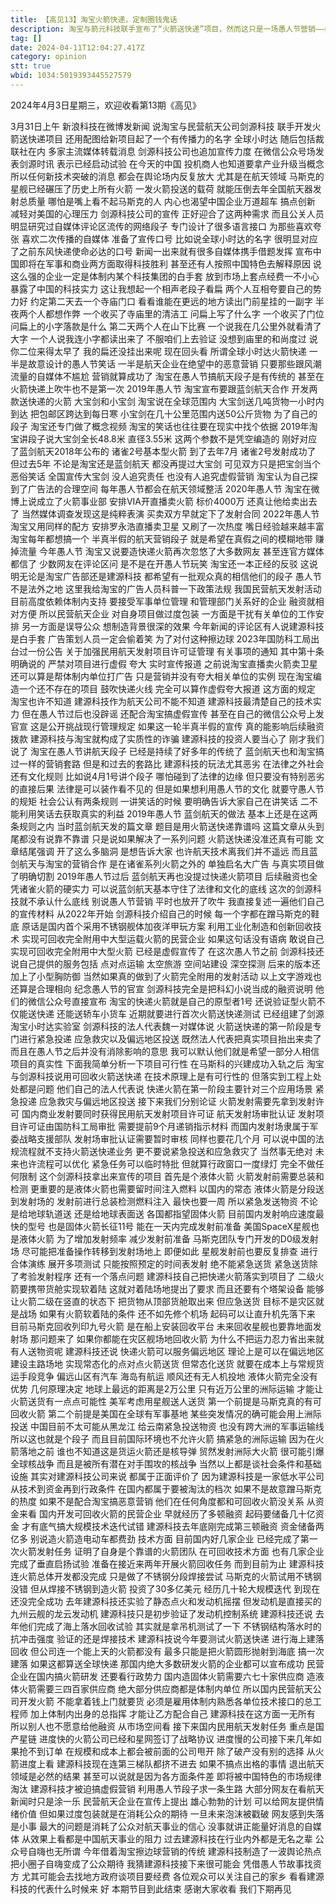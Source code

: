 ```yaml
---
title: 【高见13】淘宝火箭快递，定制圈钱鬼话
description: 淘宝与箭元科技联手宣布了“火箭送快递”项目，然而这只是一场愚人节营销——如果后续变成找融资、要经费的凭据，就构成了实质性诈骗。
tag: []
date: 2024-04-11T12:04:27.417Z
category: opinion
stt: true
wbid: 1034:5019393445527579
---
```



2024年4月3日星期三，欢迎收看第13期《高见》

3月31日上午
新浪科技在微博发新闻
说淘宝与民营航天公司剑源科技
联手开发火箭送快递项目
还用配图给新项目起了一个有传播力的名字
全球小时达
随后包括裁联社在内
多家主流媒体转载消息
剑源科技公司也追加宣传力度
在微信公众号场发表剑源时讯
表示已经启动试验
在今天的中国
投机商人也知道要拿产业升级当概念
所以任何新技术突破的消息
都会在舆论场内反复放大
尤其是在航天领域
马斯克的星舰已经碾压了历史上所有火箭
一发火箭投送的载荷
就能压倒去年全国航天器发射总质量
哪怕是嘴上看不起马斯克的人
内心也渴望中国企业万道超车
搞点创新
减轻对美国的心理压力
剑源科技公司的宣传
正好迎合了这两种需求
而且公关人员明显研究过自媒体评论区流传的网络段子
专门设计了很多语言接口
为那些喜欢夸张
喜欢二次传播的自媒体
准备了宣传口号
比如说全球小时达的名字
很明显对应了之前东风快递使命必达的口号
新闻一出来就有很多自媒体携手借题发挥
宣布中国即将在军事和商业两方面取得科技胜利
甚至还有人按照中国特色去解释原因
说这么强的企业一定是体制内某个科技集团的白手套
放到市场上套点经费一不小心暴露了中国的科技实力
这让我想起一个相声老段子看扁
两个人互相夸要自己的势力好
约定第二天去一个寺庙门口
看看谁能在更远的地方读出门前星挂的一副字
半夜两个人都想作弊
一个收买了寺庙里的清洁工
问扁上写了什么字
一个收买了门位
问扁上的小字落款是什么
第二天两个人在山下比赛
一个说我在几公里外就看清了大字
一个人说我连小字都读出来了
不服咱们上去验证
没想到庙里的和尚度过
说你二位来得太早了
我的扁还没挂出来呢
现在回头看
所谓全球小时达火箭快递
一半是故意设计的愚人节笑话
一半是航天企业在绝望中的恶意营销
只要那些跟风潮流量的自媒体不尴尬
营销就算成功了
淘宝在愚人节搞航天段子是有传统的
甚至在火箭快递上吹牛也不是第一次
2019年愚人节
淘宝宣布要跟蓝剑航天合作
开发两款送快递的火箭
大宝剑和小宝剑
淘宝说在全球范围内
大宝剑送几吨货物一小时内到达
把包邮区跨达到每日寒
小宝剑在几十公里范围内送50公斤货物
为了自己的段子
淘宝还专门做了概念视频
淘宝的笑话也往往要在现实中找个依据
2019年淘宝讲段子说大宝剑全长48.8米
直径3.55米
这两个参数不是凭空编造的
刚好对应了蓝剑航天2018年公布的
诸雀2号基本型火箭
到了去年7月
诸雀2号发射成功了
但过去5年
不论是淘宝还是蓝剑航天
都没再提过大宝剑
可见双方只是把宝剑当个恶俗笑话
全国宣传大宝剑
没人追究责任
也没有人追究虚假营销
淘宝认为自己探到了广告法的合理空间
每年愚人节都会在航天领域整活
2020年愚人节
淘宝在微博上说成立了火箭事业部
安排VIA开直播卖火箭
标价4000万
还真让他给卖出去了
当然媒体调查发现这是纯粹表演
买卖双方早就定下了发射合同
2022年愚人节
淘宝又用同样的配方
安排罗永浩直播卖卫星
又刷了一次热度
嘴日经验越来越丰富
淘宝每年都想搞一个
半真半假的航天营销段子
就是希望在真假之间的模糊地带
赚掉流量
今年愚人节
淘宝又说要造快递火箭再次忽悠了大多数网友
甚至连官方媒体都信了
少数网友在评论区问
是不是在开愚人节玩笑
淘宝还一本正经的反驳
这说明无论是淘宝广告部还是建源科技
都希望有一批观众真的相信他们的段子
愚人节不是法外之地
这里我给淘宝的广告人员科普一下政策法规
我国民营航天发射活动
目前高度依赖体制内支持
要接受军事单位管理
和管理部门关系好的企业
融资就相对方便 所以民营航天企业
对自身项目做过度包装
一方面是干扰有关单位的工作安排
另一方面是误导公众
想制造背景很深的效果
今年新闻的评论区有人说建源科技是白手套
广告策划人员一定会偷着笑
为了对付这种擦边球
2023年国防科工局出台过一份公告
关于加强民用航天发射项目许可证管理
有关事项的通知
其中第十条明确说的
严禁对项目进行虚假 夸大 实时宣传报道
之前说淘宝直播卖火箭卖卫星
还可以算是帮体制内单位打广告
只是营销并没有夸大相关单位的实例
现在淘宝编造一个还不存在的项目
鼓吹快递火线
完全可以算作虚假夸大报道
这方面的规定
淘宝也许不知道
建源科技作为航天公司不能不知道
建源科技最清楚自己的技术实力
但在愚人节过后也没辟谣
还配合淘宝搞虚假宣传
甚至在自己的微信公众号上发官宣
这是公开挑战现行管理规定
如果这一轮半真半假的宣传
真的能影响后续融资拨款
建源科技与淘宝就构成了实质性的诈骗
建源科技的投资人要当心了
刚才我们说了
淘宝在愚人节讲航天段子
已经是持续了好多年的传统了
蓝剑航天也和淘宝搞过一样的营销套路
但是和过去的套路比
建源科技的玩法尤其恶劣
在法律之外社会还有文化规则
比如说4月1号讲个段子
哪怕碰到了法律的边缘
但只要没有特别恶劣的直接后果
法律是可以装作看不见的
但是如果想利用愚人节的文化
就要守愚人节的规矩
社会公认有两条规则
一讲笑话的时候
要明确告诉大家自己在讲笑话
二不能利用笑话去获取真实的利益
2019年愚人节
蓝剑航天的做法
基本上还是在这两条规则之内
当时蓝剑航天发的篇文章
题目是用火箭送快递靠谱吗
这篇文章从头到尾都没有说靠不靠谱
只是说如果解决了一系列问题
火箭送快递没准还真有可能
文章结尾强调
开了这么多脑洞
是想告诉大家
也许航天技术离我们并不遥远
而且蓝剑航天与淘宝的营销合作
是在诸雀系列火箭之外的
单独启名大广告
与真实项目做了明确切割
2019年愚人节过后
蓝剑航天再也没提过快递火箭项目
后续融资也全凭诸雀火箭的硬实力
可以说蓝剑航天基本守住了法律和文化的底线
这次的剑源科技就不承认什么底线
别说愚人节营销
平时也放开了吹牛
我直接复述一遍他们自己的宣传材料
从2022年开始
剑源科技介绍自己的时候
每一个字都在蹭马斯克的鞋底
原话是国内首个采用不锈钢舰体加夜洋甲玩方案
利用工业化制造和创新回收技术
实现可回收完全附用中大型运载火箭的民营企业
如果这句话没有语病
敢说自己实现可回收完全附用中大型火箭
已经是虚假宣传了
在这次愚人节之前
剑源科技还说自己提供的服务包括
点对点运输
太空旅游
空间站建设
深空探测
后来的版本还加上了小型胸防御
当然如果真的做到了火箭完全附用的发射活动
以上文字游戏也还算是合理相向
纪念愚人节的官宣
剑源科技完全是把科幻小说当成的融资说明
他们的微信公众号直接宣布
淘宝的快递火箭就是自己的原型者1号
还说验证型火箭不仅能送快递
还能送轿车小货车
近期就要进行首次火箭送快递测试
已经组建了剑源淘宝小时达实验室
剑源科技的法人代表魏一对媒体说
火箭送快递的第一阶段是专门进行紧急投递
应急救灾以及偏远地区投送
既然法人代表把真实项目抬出来卖了
而且在愚人节之后并没有消除影响的意思
我可以默认他们就是希望一部分人相信项目的真实性
下面我简单分析一下项目可行性
在马斯科的兴建成功入轨之后
淘宝与剑源科技说用可回收火箭送快递
在技术原理上是有可行性的
但落实到工程上处处都是问题
他们自己的法人代表说
快递火箭在第一阶段主要针对三个应用场景
紧急投递 应急救灾与偏远地区投送
接下来我们分别论证
火箭发射需要先拿到发射许可
国内商业发射要同时获得民用航天发射项目许可证
航天发射场审批认证
发射项目许可证由国防科工局审批
需要提前9个月递销指示材料
而国内发射场隶属于军委战略支援部队
发射场审批认证需要暂时审核
同样也要花几个月
可以说中国的法规流程就不支持火箭送快递业务
更不要说紧急投送和应急救灾了
当然事无绝对
未来也许流程可以优化
紧急任务可以临时特批
但就算行政窗口一度绿灯
完全不做任何限制
这个剑源科技拿出来宣传的项目
首先是个液体火箭
火箭发射前需要总装和检测
更重要的是液体火箭也需要留时间注入燃料
以国内的常态
液体火箭是分段送到发射场的
发射前进行总装检测燃料注入
最快也要一周
所以紧急发送物资
不论是给地球轨道送
还是给地球表面送
各国都指望固体火箭
目前国内发射响应速度最快的型号
也是固体火箭长征11号
能在一天内完成发射前准备
美国SpaceX星舰也是液体火箭
为了增加发射频率
减少发射前准备
马斯克团队专门开发的D0级发射场
尽可能把准备操作转移到发射场地上
即便如此
星舰发射前也要反复排查
进行合体演练 展开多项测试
只能按照预定的时间表发射
绝不能紧急送货
紧急送货除了考验发射程序
还有一个落点问题
建源科技自己把快递火箭落实到项目了
二级火箭要携带货舱实现软着陆
这就对着陆场地提出了要求
而且还要有个塔架设备
能够让火箭二级在竖直的状态下
把货物从顶部货舱取出来
但应急送货
目标不是灾区就是战场
如果有火箭软着陆的条件
还不如先修个机场
起码可以让直升机先落下来
目前马斯克回收列印九号火箭
是在船上安装回收平台
未来回收星舰也要靠地面发射场
那问题来了
如果你都能在灾区舰场地回收火箭
为什么不把运力忍力省出来就有人送物资呢
建源科技还说
快递火箭可以服务偏远地区
理论上是可以在偏远地区建设主路场地
实现常态化的点对点火箭送货
但常态化送货
就要在成本上与常规货运手段竞争
偏远山区有汽车
海岛有航运
顺风还有无人机投地
液体火箭完全没有优势
几何原理决定
地球上最远的距离是2万公里
只有近万公里的洲际运输
才能让火箭送货有一点点可能性
美军考虑用星舰送人送货
第一个前提是马斯克真的有可回收火箭
第二个前提是美国在全球有军事基地
某些突发情况的确可能会用上洲际投送
中国目前不太可能从黑龙江
给云南紧急投送物资
也没有跨大洲的军事运输线
所以这也就是个段子
而且目前国际环境也不允许火箭
搞紧急的洲际运输
因为在火箭落地之前
谁也不知道这是货运火箭还是核导弹
贸然发射洲际大火箭
很可能引爆全球核战争
而且是被所有潜在对手围攻的核战争
当然以上都是谈社会条件和基础设施
其实对建源科技公司来说
都属于正面评价了
因为建源科技是一家低水平公司
从技术到资金再到行政条件
在国内都属于要被淘汰的档次
如果不是故意蹭马斯克的热度
如果不是配合淘宝搞恶意营销
他们在任何角度都和可回收火箭没关系
从资金来看
国内开发可回收火箭的民营企业
早就经历了多顿融资
起码要储备几十亿资金
才有底气搞大规模技术迭代试错
建源科技去年底刚完成第三顿融资
资金储备两亿多
别说造火箭造电动车都费劲
技术方面
目前国内好几家企业
已经完成了第一次火箭发射任务
证明了自身是个靠谱的火箭团队
在可回收技术方面
也有几家企业完成了垂直启扬试验
准备在接近来两年开展火箭回收任务
而到目前为止
建源科技连火箭总体开发都没完成
只是做了不锈钢分段焊接尝试
马斯克的火箭试用不锈钢没错
但从焊接不锈钢到造火箭
投资了30多亿美元
经历几十轮大规模迭代
到现在还没完全成功
去年建源科技还实验了静态点火和发动机摇摆
但发动机是直接买的九州云舰的龙云发动机
建源科技只是初步验证了发动机控制系统
建源科技还说
去年他们完成了海上落水回收试验
其实就是拿吊机测试了一下
不锈钢结构落水时的抗冲击强度
验证的还是焊接技术
建源科技说今年要测试火箭送快递
进行海上建落回收
但公司连一个能上天的火箭都没有
最多只能是把火箭圆形抛射到海底
搞一次建落
如果这都算送全球快递
那国内绝大多数研发火箭的企业都可以宣布成功
民营企业在国内搞火箭研发
还要看行政势力
国内造固体火箭需要六七十家供应商
造液体火箭需要三四百家供应商
绝大部分供应商都是体制内单位
所以国内民营航天公司开发火箭
不能拿着钱上门就要货
必须是雇用体制内熟悉各单位技术接口的总工程师
加上体制内出身的总指挥
才能让乙方配合自己
建源科技在这方面一无所有
所以别人也不愿意给他融资
从市场空间看
接下来国内民用航天发射任务
重点是国产星链
进度快的火箭公司已经和星网签订了战略协议
进度慢的公司接下来几年如果抢不到订单
在规模和成本上都会被前面的公司甩开
除了破产没有别的选择
从火箭进度上看
建源科技现在连第三梯队都挤不进去
如果不搞点出格的事情
退出航天领域是必然的结果
甚至可以说就是因为各方面条件差
即将被中国特色的市场规律淘汰
建源科技才被迫搞虚假营销
利用愚人节段子求一条生路
大部分网友在看航天新闻时只是涂一乐
民营航天企业在宣传上提出
雄心勃勃的计划
可以给网友提供情绪价值
但如果过度包装就是在消耗公众的期待
一旦未来泡沫被戳破
网友感到失落是小事
最大的问题是消耗了公众对航天事业的信心
没事就讲正能量好消息的自媒体
从效果上看都是中国航天事业的阻力
过去建源科技在行业内外都是无名之辈
公众号自嗨也无所谓
今年借着淘宝擦边球营销的传统
建源科技制造了一波舆论热点
把小圈子自嗨变成了公众期待
我猜建源科技接下来很可能会
凭借愚人节故事找资方
尤其可能会去找地方政府谈项目要经费
各位观众可以关注自己的家乡
看看建源科技的代表什么时候来
好 本期节目到此结束
感谢大家收看 我们下期再见